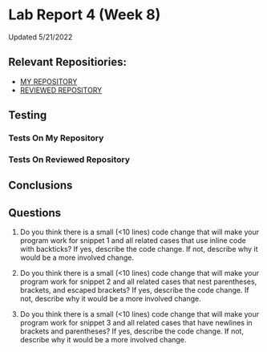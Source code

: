 # Lab Report 4 (Week 8)  
Updated 5/21/2022  
## Relevant Repositiories:  
- [MY REPOSITORY](https://github.com/trinityxortiz/markdown-parser-clone)  
- [REVIEWED REPOSITORY]()  
## Testing  
### Tests On My Repository  
### Tests On Reviewed Repository   
## Conclusions  
## Questions  
1. Do you think there is a small (<10 lines) code change that will make your program work for snippet 1 and all related cases that use inline code with backticks? If yes, describe the code change. If not, describe why it would be a more involved change.  

2. Do you think there is a small (<10 lines) code change that will make your program work for snippet 2 and all related cases that nest parentheses, brackets, and escaped brackets? If yes, describe the code change. If not, describe why it would be a more involved change.  

3. Do you think there is a small (<10 lines) code change that will make your program work for snippet 3 and all related cases that have newlines in brackets and parentheses? If yes, describe the code change. If not, describe why it would be a more involved change.  



